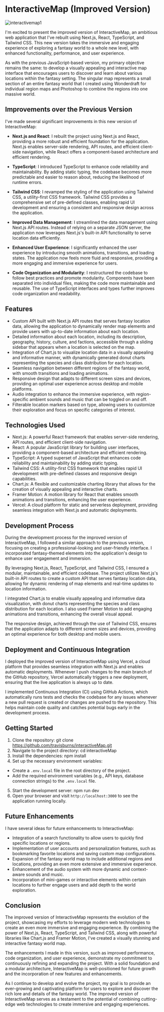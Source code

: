 # InteractiveMap (Improved Version)

![interactivemap1](https://github.com/travisburns/interactiveMap/assets/41456635/a5455d6c-1c5a-4d8e-b0e9-5f1f0a5f9a3f)

I'm excited to present the improved version of InteractiveMap, an ambitious web application that I've rebuilt using Next.js, React, TypeScript, and Tailwind CSS. This new version takes the immersive and engaging experience of exploring a fantasy world to a whole new level, with enhanced functionality, performance, and user experience.

As with the previous JavaScript-based version, my primary objective remains the same: to develop a visually appealing and interactive map interface that encourages users to discover and learn about various locations within the fantasy setting. The singular map represents a small section of an entire fantasy world that I created using Wonderdraft for individual region maps and Photoshop to combine the regions into one massive world.

## Improvements over the Previous Version

I've made several significant improvements in this new version of InteractiveMap:

- **Next.js and React**: I rebuilt the project using Next.js and React, providing a more robust and efficient foundation for the application. Next.js enables server-side rendering, API routes, and efficient client-side navigation, while React offers a component-based architecture and efficient rendering.

- **TypeScript**: I introduced TypeScript to enhance code reliability and maintainability. By adding static typing, the codebase becomes more predictable and easier to reason about, reducing the likelihood of runtime errors.

- **Tailwind CSS**: I revamped the styling of the application using Tailwind CSS, a utility-first CSS framework. Tailwind CSS provides a comprehensive set of pre-defined classes, enabling rapid UI development and ensuring a consistent and responsive design across the application.

- **Improved Data Management**: I streamlined the data management using Next.js API routes. Instead of relying on a separate JSON server, the application now leverages Next.js's built-in API functionality to serve location data efficiently.

- **Enhanced User Experience**: I significantly enhanced the user experience by introducing smooth animations, transitions, and loading states. The application now feels more fluid and responsive, providing a more engaging and immersive experience for users.

- **Code Organization and Modularity**: I restructured the codebase to follow best practices and promote modularity. Components have been separated into individual files, making the code more maintainable and reusable. The use of TypeScript interfaces and types further improves code organization and readability.

## Features

- Custom API built with Next.js API routes that serves fantasy location data, allowing the application to dynamically render map elements and provide users with up-to-date information about each location.
- Detailed information about each location, including its description, geography, history, culture, and factions, accessible through a sliding sidebar that appears when a location is selected on the map.
- Integration of Chart.js to visualize location data in a visually appealing and informative manner, with dynamically generated donut charts representing the species and class distribution for each location.
- Seamless navigation between different regions of the fantasy world, with smooth transitions and loading animations.
- Responsive design that adapts to different screen sizes and devices, providing an optimal user experience across desktop and mobile platforms.
- Audio integration to enhance the immersive experience, with region-specific ambient sounds and music that can be toggled on and off.
- Filterable location markers based on type, allowing users to customize their exploration and focus on specific categories of interest.

## Technologies Used

- Next.js: A powerful React framework that enables server-side rendering, API routes, and efficient client-side navigation.
- React: A popular JavaScript library for building user interfaces, providing a component-based architecture and efficient rendering.
- TypeScript: A typed superset of JavaScript that enhances code reliability and maintainability by adding static typing.
- Tailwind CSS: A utility-first CSS framework that enables rapid UI development with pre-defined classes and responsive design capabilities.
- Chart.js: A flexible and customizable charting library that allows for the creation of visually appealing and interactive charts.
- Framer Motion: A motion library for React that enables smooth animations and transitions, enhancing the user experience.
- Vercel: A cloud platform for static and serverless deployment, providing seamless integration with Next.js and automatic deployments.

## Development Process

During the development process for the improved version of InteractiveMap, I followed a similar approach to the previous version, focusing on creating a professional-looking and user-friendly interface. I incorporated fantasy-themed elements into the application's design to enhance user engagement and immersion.

By leveraging Next.js, React, TypeScript, and Tailwind CSS, I ensured a modular, maintainable, and efficient codebase. The project utilizes Next.js's built-in API routes to create a custom API that serves fantasy location data, allowing for dynamic rendering of map elements and real-time updates to location information.

I integrated Chart.js to enable visually appealing and informative data visualization, with donut charts representing the species and class distribution for each location. I also used Framer Motion to add engaging animations and transitions, enhancing the overall visual appeal.

The responsive design, achieved through the use of Tailwind CSS, ensures that the application adapts to different screen sizes and devices, providing an optimal experience for both desktop and mobile users.

## Deployment and Continuous Integration

I deployed the improved version of InteractiveMap using Vercel, a cloud platform that provides seamless integration with Next.js and enables automatic deployments. Whenever I push changes to the main branch of the GitHub repository, Vercel automatically triggers a new deployment, ensuring that the live application is always up to date.

I implemented Continuous Integration (CI) using GitHub Actions, which automatically runs tests and checks the codebase for any issues whenever a new pull request is created or changes are pushed to the repository. This helps maintain code quality and catches potential bugs early in the development process.

## Getting Started

1. Clone the repository: git clone https://github.com/travisburns/interactiveMap.git
2. Navigate to the project directory: cd interactiveMap
3. Install the dependencies: npm install
4. Set up the necessary environment variables:
- Create a `.env.local` file in the root directory of the project.
- Add the required environment variables (e.g., API keys, database connection strings) to the `.env.local` file.
5. Start the development server: npm run dev
6. Open your browser and visit `http://localhost:3000` to see the application running locally.

## Future Enhancements

I have several ideas for future enhancements to InteractiveMap:

- Integration of a search functionality to allow users to quickly find specific locations or regions.
- Implementation of user accounts and personalization features, such as bookmarking favorite locations and saving custom map configurations.
- Expansion of the fantasy world map to include additional regions and locations, providing an even more extensive and immersive experience.
- Enhancement of the audio system with more dynamic and context-aware sounds and music.
- Incorporation of mini-games or interactive elements within certain locations to further engage users and add depth to the world exploration.

## Conclusion

The improved version of InteractiveMap represents the evolution of the project, showcasing my efforts to leverage modern web technologies to create an even more immersive and engaging experience. By combining the power of Next.js, React, TypeScript, and Tailwind CSS, along with powerful libraries like Chart.js and Framer Motion, I've created a visually stunning and interactive fantasy world map.

The enhancements I made in this version, such as improved performance, code organization, and user experience, demonstrate my commitment to continuously refining and expanding the project. With a solid foundation and a modular architecture, InteractiveMap is well-positioned for future growth and the incorporation of new features and enhancements.

As I continue to develop and evolve the project, my goal is to provide an ever-growing and captivating platform for users to explore and discover the rich lore and details of the fantasy world. The improved version of InteractiveMap serves as a testament to the potential of combining cutting-edge web technologies to create immersive and engaging experiences.
